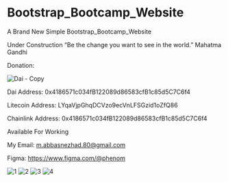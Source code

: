 # Bootstrap_Bootcamp_Website
A Brand New Simple Bootstrap_Bootcamp_Website

Under Construction
“Be the change you want to see in the world.” Mahatma Gandhi

Donation:

![Dai - Copy](https://user-images.githubusercontent.com/87749337/136561512-4a640736-d0f6-4ee2-8e03-8f167851368c.png)


Dai Address:                 0x4186571c034fB122089d86583cfB1c85d5C7C6f4

Litecoin Address:         LYqaVjpGhqDCVzo9ecVnLFSGzid1oZfQ86

Chainlink Address:       0x4186571c034fB122089d86583cfB1c85d5C7C6f4

Available For Working 

My Email:
m.abbasnezhad.80@gmail.com

Figma:
https://www.figma.com/@phenom

![1](https://user-images.githubusercontent.com/87749337/136561310-0ea9c39c-4fad-4085-b4e0-067c82501f9d.png)
![2](https://user-images.githubusercontent.com/87749337/136561315-03397572-370a-4429-aa99-cf34b7d0a4de.png)
![3](https://user-images.githubusercontent.com/87749337/136561324-9f832e8a-c431-4e17-b29d-00b14b13566e.png)
![4](https://user-images.githubusercontent.com/87749337/136561334-ae8951b6-243e-4718-8bf0-f96b73d356ba.png)


